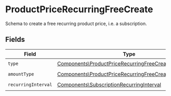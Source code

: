 # ProductPriceRecurringFreeCreate

Schema to create a free recurring product price, i.e. a subscription.


## Fields

| Field                                                                                                                        | Type                                                                                                                         | Required                                                                                                                     | Description                                                                                                                  |
| ---------------------------------------------------------------------------------------------------------------------------- | ---------------------------------------------------------------------------------------------------------------------------- | ---------------------------------------------------------------------------------------------------------------------------- | ---------------------------------------------------------------------------------------------------------------------------- |
| `type`                                                                                                                       | [Components\ProductPriceRecurringFreeCreateType](../../Models/Components/ProductPriceRecurringFreeCreateType.md)             | :heavy_check_mark:                                                                                                           | N/A                                                                                                                          |
| `amountType`                                                                                                                 | [Components\ProductPriceRecurringFreeCreateAmountType](../../Models/Components/ProductPriceRecurringFreeCreateAmountType.md) | :heavy_check_mark:                                                                                                           | N/A                                                                                                                          |
| `recurringInterval`                                                                                                          | [Components\SubscriptionRecurringInterval](../../Models/Components/SubscriptionRecurringInterval.md)                         | :heavy_check_mark:                                                                                                           | N/A                                                                                                                          |